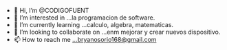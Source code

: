 - 👋 Hi, I’m @CODIGOFUENT
- 👀 I’m interested in ...la programacion de software.
- 🌱 I’m currently learning ...calculo, algebra, matematicas.
- 💞️ I’m looking to collaborate on ...enm mejorar y crear nuevos dispositivo.
- 📫 How to reach me ...bryanosorio168@gmail.com

<!---
CODIGOFUENT/CODIGOFUENT is a ✨ special ✨ repository because its `README.md` (this file) appears on your GitHub profile.
You can click the Preview link to take a look at your changes.
--->
